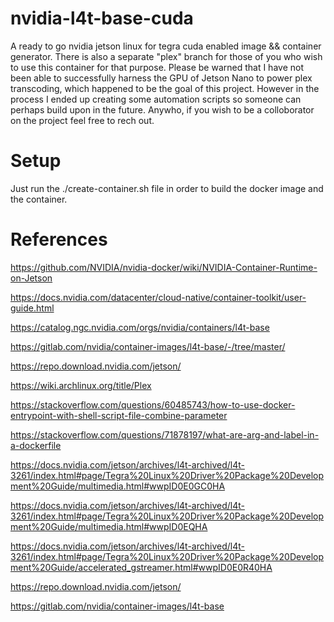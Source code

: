 # nvidia-l4t-base-cuda
A ready to go nvidia jetson linux for tegra cuda enabled image && container generator.
There is also a separate "plex" branch for those of you who wish to use this container for that purpose. Please be warned that I have not been able to successfully harness the GPU of Jetson Nano to power plex transcoding, which happened to be the goal of this project. However in the process I ended up creating some automation scripts so someone can perhaps build upon in the future. Anywho, if you wish to be a colloborator on the project feel free to rech out.

# Setup
Just run the ./create-container.sh file in order to build the docker image and the container.

# References

https://github.com/NVIDIA/nvidia-docker/wiki/NVIDIA-Container-Runtime-on-Jetson

https://docs.nvidia.com/datacenter/cloud-native/container-toolkit/user-guide.html

https://catalog.ngc.nvidia.com/orgs/nvidia/containers/l4t-base

https://gitlab.com/nvidia/container-images/l4t-base/-/tree/master/

https://repo.download.nvidia.com/jetson/

https://wiki.archlinux.org/title/Plex

https://stackoverflow.com/questions/60485743/how-to-use-docker-entrypoint-with-shell-script-file-combine-parameter

https://stackoverflow.com/questions/71878197/what-are-arg-and-label-in-a-dockerfile

https://docs.nvidia.com/jetson/archives/l4t-archived/l4t-3261/index.html#page/Tegra%20Linux%20Driver%20Package%20Development%20Guide/multimedia.html#wwpID0E0GC0HA

https://docs.nvidia.com/jetson/archives/l4t-archived/l4t-3261/index.html#page/Tegra%20Linux%20Driver%20Package%20Development%20Guide/multimedia.html#wwpID0EQHA

https://docs.nvidia.com/jetson/archives/l4t-archived/l4t-3261/index.html#page/Tegra%20Linux%20Driver%20Package%20Development%20Guide/accelerated_gstreamer.html#wwpID0E0R40HA

https://repo.download.nvidia.com/jetson/

https://gitlab.com/nvidia/container-images/l4t-base
